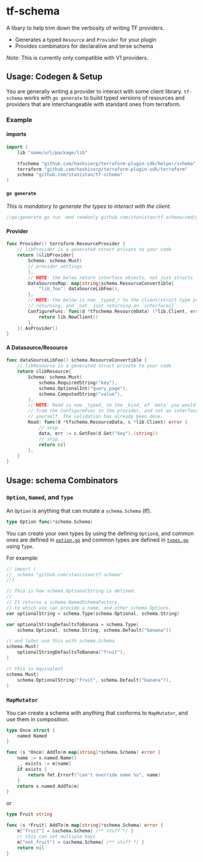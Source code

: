 # tf-schema

A libary to help trim down the verbosity of writing TF providers.

- Generates a typed `Resource` and `Provider` for your plugin
- Provides combinators for declarative and terse schema

_Note_: This is currently only compatible with V1 providers.

## Usage: Codegen & Setup

You are generally writing a provider to interact with some client library.
`tf-schema` works with `go generate` to build typed versions of resources
and providers that are interchangeable with standard ones from terraform.

### Example

#### imports

```go
import (
	lib "some/url/package/lib"

	tfschema "github.com/hashicorp/terraform-plugin-sdk/helper/schema"
	terraform "github.com/hashicorp/terraform-plugin-sdk/terraform"
	schema "github.com/stanistan/tf-schema"
)
```

#### `go generate`

_This is mandatory to generate the types to interact with the client._

```go
//go:generate go run -mod readonly github.com/stanistan/tf-schema/cmd/generate lib.Client some/url/package/lib
```

#### Provider

```go
func Provider() terraform.ResourceProvider {
	// libProvider is a generated struct private to your code
	return (&libProvider{
		Schema: schema.Must(
		// provider settings
		),
		// NOTE: the below return interface objects, not just structs
		DataSourcesMap: map[string]schema.ResourceConvertible{
			"lib_foo": dataSourceLibFoo(),
		},
		// NOTE: the below is now _typed_! to the client/struct type you want to be
		// returning, and _not_ just returning an `interface{}`.
		ConfigureFunc: func(d *tfschema.ResourceData) (*lib.Client, error) {
			return lib.NewClient()
		},
	}).AsProvider()
}
```

#### A Datasource/Resource

```go
func dataSourceLibFoo() schema.ResourceConvertible {
	// libResource is a generated struct private to your code
	return &libResource{
		Schema: schema.Must(
			schema.RequiredString("key"),
			schema.OptionalInt("query_page"),
			schema.ComputedString("value"),
		),
		// NOTE: Read is now _typed_ to the _kind_ of `meta` you would be returning
		// from the ConfigureFunc in the provider, and not an interface you have to cast
		// yourself. The validation has already been done.
		Read: func(d *tfschema.ResourceData, c *lib.Client) error {
			// snip...
			data, err := c.GetFoo(d.Get("key").(string))
			// snip...
			return nil
		},
	}
}
```

## Usage: schema Combinators

### `Option`, `Named`, and `Type`

An `Option` is anything that can mutate a `schema.Schema` (tf).

```go
type Option func(*schema.Schema)
```

You can create your own types by using the defining `Option`s, and common
ones are defined in [`option.go`][options] and common types are defined
in [`types.go`][types] using `Type`.

For example:

```go
// import (
//	schema "github.com/stanistan/tf-schema"
//)

// This is how schema.OptionalString is defined.
//
// It returns a schema.NamedSchemaFactory,
// to which you can provide a name, and other schema.Options.
var optionalString = schema.Type(schema.Optional, schema.String)

var optionalStringDefaultsToBanana = schema.Type(
	schema.Optional, schema.String, schema.Default("banana"))

// and later use this with schema.Schema
schema.Must(
	optionalStringDefaultsToBanana("fruit"),
)

// this is equivalent
schema.Must(
    schema.OptionalString("fruit", schema.Default("banana")),
)
```

### `MapMutator`

You can create a schema with anything that conforms to `MapMutator`, and
use them in composition.

```go
type Once struct {
    named Named
}

func (s *Once) AddTo(m map[string]*schema.Schema) error {
    name := s.named.Name()
    _, exists := m[name]
    if exists {
        return fmt.Errorf("can't override name %s", name)
    }
    return s.named.AddTo(m)
}
```

or

```go
type Fruit string

func (s *Fruit) AddTo(m map[string]*schema.Schema) error {
    m["fruit"] = &schema.Schema{ /** stuff */ }
    // this can set multiple keys
    m["not_fruit"] = &schema.Schema{ /** stuff */ }
    return nil
}
```

[options]: ./options.go
[types]: ./types.go
